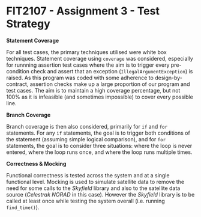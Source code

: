 # FIT2107 - Assignment 3 - Test Strategy


**Statement Coverage**

For all test cases, the primary techniques utilised were white box techniques. Statement coverage using `coverage` was
considered, especially for runnning assertion test cases where the aim is to trigger every pre-condition check and
assert that an exception (`IllegalArgumentException`) is raised. As this program was coded with some adherence to 
design-by-contract, assertion checks make up a large proportion of our program and test cases. The aim is to maintain
a high coverage percentage, but not 100% as it is infeasible (and sometimes impossible) to cover every possible line.

**Branch Coverage**

Branch coverage is then also considered, primarily for `if` and `for` statements. For any `if` statements, the goal
is to trigger both conditions of the statement (assuming simple logical comparison), and for `for` statements, the
goal is to consider three situations: where the loop is never entered, where the loop runs once, and where the loop
runs multiple times. 

**Correctness & Mocking**

Functional correctness is tested across the system and at a single functional level. Mocking is used to simulate 
satellite data to remove the need for some calls to the _Skyfield_ library and also to the satellite data source 
(_Celestrak NORAD_ in this case). However the _Skyfield_ library is to be called at least once while testing the
system overall (i.e. running `find_time()`). 

